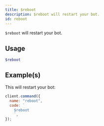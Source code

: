 ```yaml
---
title: $reboot
description: $reboot will restart your bot.
id: reboot
---
```


`$reboot` will restart your bot.

## Usage

```php
$reboot
```

## Example(s)

This will restart your bot:

```javascript
client.command({
  name: "reboot",
  code: `
    $reboot
    `,
});
```
